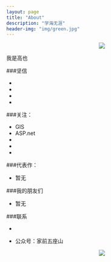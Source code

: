 ```yaml
---
layout: page
title: "About"
description: "学海无涯"
header-img: "img/green.jpg"
---
```



<center>
    <p><img src="http://7xlfkx.com1.z0.glb.clouddn.com/white2.jpg" align="center"></p>
</center>

我是高也

###坚信


- 
-  
- 
- 


###关注：


- GIS
- ASP.net
- 
- 
- 




###代表作：

- 暂无

###我的朋友们

- 暂无

###联系

- 

- 公众号：家前五座山


<center>
    <p><img src="http://i173.photobucket.com/albums/w63/cnfeat/2015-08-29-2_zpsqj7po8eo.png" align="center"></p>
</center>






